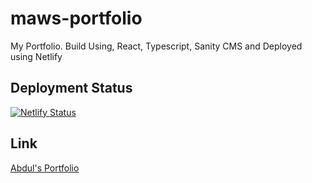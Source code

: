 # maws-portfolio
My Portfolio. Build Using, React, Typescript, Sanity CMS and Deployed using Netlify

## Deployment Status
[![Netlify Status](https://api.netlify.com/api/v1/badges/ec90385c-d505-470e-86d2-6d0eafb89250/deploy-status)](https://app.netlify.com/sites/maws-portfolio/deploys)

## Link
[Abdul's Portfolio](https://maws-portfolio.netlify.app/)
